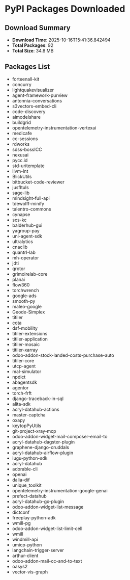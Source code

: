 # PyPI Packages Downloaded

## Download Summary
- **Download Time**: 2025-10-16T15:41:36.842494
- **Total Packages**: 92
- **Total Size**: 34.8 MB

## Packages List
- forteenall-kit
- concurry
- lightquakevisualizer
- agent-framework-purview
- antonnia-conversations
- s3vectors-embed-cli
- code-discovery
- aimodelshare
- buildgrid
- opentelemetry-instrumentation-vertexai
- medicafe
- cc-sessions
- rdworks
- sdss-bossICC
- nexusai
- pycc.id
- std-uritemplate
- llvm-lnt
- BlickUtils
- bitbucket-code-reviewer
- jusfltuls
- sage-lib
- mindsight-full-api
- tdewolff-minify
- talentro-commons
- cynapse
- scs-kc
- balderhub-gui
- yagroup-pay
- uni-agent-sdk
- ultralytics
- cnaclib
- quantrl-lab
- mh-operator
- jdti
- qrotor
- grimoirelab-core
- planai
- flow360
- torchwrench
- google-ads
- smooth-py
- maleo-google
- Geode-Simplex
- titiler
- cota
- dsf-mobility
- titiler-extensions
- titiler-application
- titiler-mosaic
- titiler-xarray
- odoo-addon-stock-landed-costs-purchase-auto
- titiler-core
- utcp-agent
- mal-simulator
- npdict
- abagentsdk
- agentor
- torch-frft
- django-traceback-in-sql
- alita-sdk
- acryl-datahub-actions
- master-captcha
- oxapy
- keytopPyUtils
- git-project-xray-mcp
- odoo-addon-widget-mail-composer-email-to
- acryl-datahub-dagster-plugin
- graphene-django-cruddals
- acryl-datahub-airflow-plugin
- iugu-python-sdk
- acryl-datahub
- adorable-cli
- openai
- dalia-dif
- unique_toolkit
- opentelemetry-instrumentation-google-genai
- prefect-datahub
- acryl-datahub-gx-plugin
- odoo-addon-widget-list-message
- dictconf
- freeplay-python-adk
- wmill-pg
- odoo-addon-widget-list-limit-cell
- wmill
- windmill-api
- umicp-python
- langchain-trigger-server
- arthur-client
- odoo-addon-mail-cc-and-to-text
- oasys2
- vector-vis-graph
